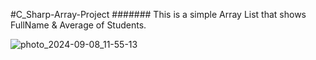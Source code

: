 #C_Sharp-Array-Project
####### This is a simple Array List that shows FullName & Average of Students.

![photo_2024-09-08_11-55-13](https://github.com/user-attachments/assets/c4ab0a2b-4cfd-43ee-a107-3d667389774f)
